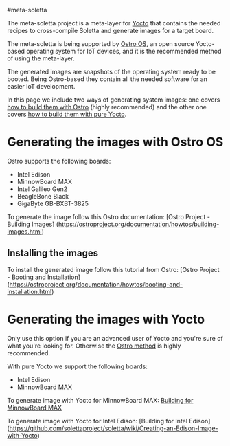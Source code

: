 #meta-soletta

The meta-soletta project is a meta-layer for [Yocto](https://www.yoctoproject.org/) that contains the needed recipes to cross-compile Soletta and generate images for a target board.

The meta-soletta is being supported by [Ostro OS](https://ostroproject.org/), an open source Yocto-based operating system for IoT devices, and it is the recommended method of using the meta-layer.
 
The generated images are snapshots of the operating system ready to be booted. Being Ostro-based they contain all the needed software for an easier IoT development.

In this page we include two ways of generating system images: one covers [how to build them with Ostro](#generating-the-images-with-ostro-os) (highly recommended) and the other one covers [how to build them with pure Yocto](#generating-the-images-with-yocto).

# Generating the images with Ostro OS

Ostro supports the following boards:
  - Intel Edison
  - MinnowBoard MAX
  - Intel Galileo Gen2
  - BeagleBone Black
  - GigaByte GB-BXBT-3825

To generate the image follow this Ostro documentation: [Ostro Project - Building Images] (https://ostroproject.org/documentation/howtos/building-images.html)

## Installing the images

To install the generated image follow this tutorial from Ostro: [Ostro Project - Booting and Installation] (https://ostroproject.org/documentation/howtos/booting-and-installation.html)

# Generating the images with Yocto

Only use this option if you are an advanced user of Yocto and you're sure of what you're looking for. Otherwise the [Ostro method](#generating-the-images-with-ostro-os) is highly recommended.

With pure Yocto we support the following boards:
  - Intel Edison
  - MinnowBoard MAX

To generate image with Yocto for MinnowBoard MAX: [Building for MinnowBoard MAX](https://github.com/solettaproject/soletta/wiki/MinnowBoard-MAX-Instructions)

To generate image with Yocto for Intel Edison: [Building for Intel Edison] (https://github.com/solettaproject/soletta/wiki/Creating-an-Edison-Image-with-Yocto)
